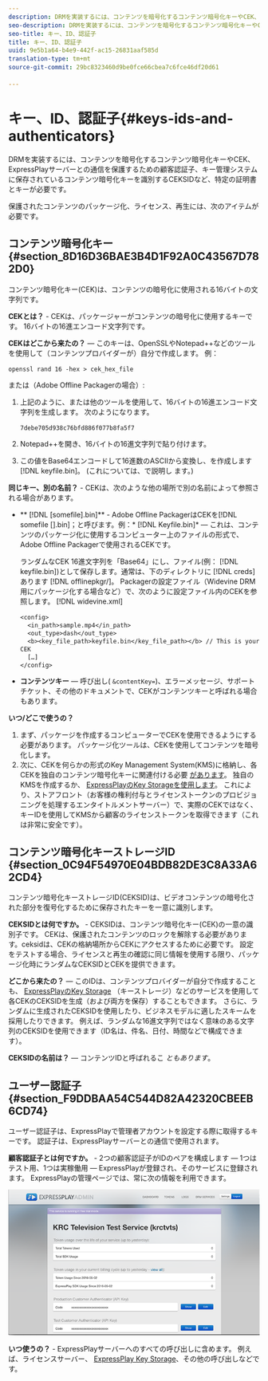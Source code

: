 ```yaml
---
description: DRMを実装するには、コンテンツを暗号化するコンテンツ暗号化キーやCEK、ExpressPlayサーバーとの通信を保護するための顧客認証子、キー管理システムに保存されているコンテンツ暗号化キーを識別するCEKSIDなど、特定の証明書とキーが必要です。
seo-description: DRMを実装するには、コンテンツを暗号化するコンテンツ暗号化キーやCEK、ExpressPlayサーバーとの通信を保護するための顧客認証子、キー管理システムに保存されているコンテンツ暗号化キーを識別するCEKSIDなど、特定の証明書とキーが必要です。
seo-title: キー、ID、認証子
title: キー、ID、認証子
uuid: 9e5b1a64-b4e9-442f-ac15-26831aaf585d
translation-type: tm+mt
source-git-commit: 29bc8323460d9be0fce66cbea7c6fce46df20d61

---
```



# キー、ID、認証子{#keys-ids-and-authenticators}

DRMを実装するには、コンテンツを暗号化するコンテンツ暗号化キーやCEK、ExpressPlayサーバーとの通信を保護するための顧客認証子、キー管理システムに保存されているコンテンツ暗号化キーを識別するCEKSIDなど、特定の証明書とキーが必要です。

保護されたコンテンツのパッケージ化、ライセンス、再生には、次のアイテムが必要です。

## コンテンツ暗号化キー {#section_8D16D36BAE3B4D1F92A0C43567D782D0}

コンテンツ暗号化キー(CEK)は、コンテンツの暗号化に使用される16バイトの文字列です。

**CEKとは？** - CEKは、パッケージャーがコンテンツの暗号化に使用するキーです。 16バイトの16進エンコード文字列です。

**CEKはどこから来たの？**  — このキーは、OpenSSLやNotepad++などのツールを使用して（コンテンツプロバイダーが）自分で作成します。 例：

```
openssl rand 16 -hex > cek_hex_file
```

または（Adobe Offline Packagerの場合）:

1. 上記のように、または他のツールを使用して、16バイトの16進エンコード文字列を生成します。 次のようになります。

   ```
   7debe705d938c76bfd886f077b8fa5f7
   ```

1. Notepad++を開き、16バイトの16進文字列で貼り付けます。
1. この値をBase64エンコードして16進数のASCIIから変換し、を作成します [!DNL keyfile.bin]。 (これについては、で説明し [](../../multi-drm-workflows/quick-start/package-your-content.md)ます。)

**同じキー、別の名前？** - CEKは、次のような他の場所で別の名前によって参照される場合があります。

* ** [!DNL [somefile].bin]** - Adobe Offline PackagerはCEKを[!DNL somefile [].bin]；と呼びます。例：* [!DNL Keyfile.bin]* — これは、コンテンツのパッケージ化に使用するコンピューター上のファイルの形式で、Adobe Offline Packagerで使用されるCEKです。

   ランダムなCEK 16進文字列を「Base64」にし、ファイル(例： [!DNL keyfile.bin])として保存します。通常は、下のディレクトリに [!DNL creds] あります [!DNL offlinepkgr/]。 Packagerの設定ファイル（Widevine DRM用にパッケージ化する場合など）で、次のように設定ファイル内のCEKを参照します。 [!DNL widevine.xml]

   ```
   <config>  
     <in_path>sample.mp4</in_path>  
     <out_type>dash</out_type>
     <b><key_file_path>keyfile.bin</key_file_path></b> // This is your CEK  
     […] 
   </config> 
   ```

* **コンテンツキー** — 呼び出し( `&contentKey=`)、エラーメッセージ、サポートチケット、その他のドキュメントで、CEKがコンテンツキーと呼ばれる場合もあります。

**いつ/どこで使うの？**

1. まず、パッケージを作成するコンピューターでCEKを使用できるようにする必要があります。 パッケージ化ツールは、CEKを使用してコンテンツを暗号化します。
1. 次に、CEKを何らかの形式のKey Management System(KMS)に格納し、各CEKを独自のコンテンツ暗号化キーに関連付ける必要 [があります](../../multi-drm-workflows/glossary/glossary-cek.md)。 独自のKMSを作成するか、 [ExpressPlayのKey Storageを使用します](https://www.expressplay.com/developer/key-storage/)。 これにより、ストアフロント（お客様の権利付与とライセンストークンのプロビジョニングを処理するエンタイトルメントサーバー）で、実際のCEKではなく、キーIDを使用してKMSから顧客のライセンストークンを取得できます（これは非常に安全です）。

## コンテンツ暗号化キーストレージID {#section_0C94F54970E04BDB82DE3C8A33A62CD4}

コンテンツ暗号化キーストレージID(CEKSID)は、ビデオコンテンツの暗号化された部分を復号化するために保存されたキーを一意に識別します。

**CEKSIDとは何ですか。** - CEKSIDは、コンテンツ暗号化キー(CEK)の一意の識別子です。 CEKは、保護されたコンテンツのロックを解除する必要があります。ceksidは、CEKの格納場所からCEKにアクセスするために必要です。 設定をテストする場合、ライセンスと再生の確認に同じ情報を使用する限り、パッケージ化時にランダムなCEKSIDとCEKを提供できます。

**どこから来たの？**  — このIDは、コンテンツプロバイダーが自分で作成することも、 [ExpressPlayのKey Storage](https://www.expressplay.com/developer/key-storage/) （キーストレージ）などのサービスを使用して各CEKのCEKSIDを生成（および両方を保存）することもできます。 さらに、ランダムに生成されたCEKSIDを使用したり、ビジネスモデルに適したスキームを採用したりできます。 例えば、ランダムな16進文字列ではなく意味のある文字列のCEKSIDを使用できます（ID名は、件名、日付、時間などで構成できます）。

**CEKSIDの名前は？**  — コンテンツIDと呼ばれるこ *ともあります*。

## ユーザー認証子 {#section_F9DDBAA54C544D82A42320CBEEB6CD74}

ユーザー認証子は、ExpressPlayで管理者アカウントを設定する際に取得するキーです。 認証子は、ExpressPlayサーバーとの通信で使用されます。

**顧客認証子とは何ですか。** - 2つの顧客認証子がIDのペアを構成します — 1つはテスト用、1つは実稼働用 — ExpressPlayが登録され、そのサービスに登録されます。 ExpressPlayの管理ページでは、常に次の情報を利用できます。
<!--<a id="fig_c5h_xdl_wv"></a>-->

![](assets/expressplay_admin_dashboard-web.png)

**いつ使うの？** - ExpressPlayサーバーへのすべての呼び出しに含めます。 例えば、ライセンスサーバー、 [ExpressPlay Key Storage](https://www.expressplay.com/developer/key-storage/)、その他の呼び出しなどです。
